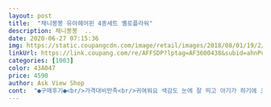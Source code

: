 ```yaml
---
layout: post 
title:  "채니봉봉 유아헤어핀 4종세트 옐로플라워" 
description: 채니봉봉  ..
date: 2020-06-27 07:15:36 
img: https://static.coupangcdn.com/image/retail/images/2018/08/01/19/2/75e265e6-08c4-4901-b751-58b3cbb4d95f.jpg 
linkUrl: https://link.coupang.com/re/AFFSDP?lptag=AF3600438&subid=ahnPublicAsk&pageKey=117496179&itemId=351232869&vendorItemId=3855882910&traceid=V0-113-d7c3e10d60a4b424 
categories: [1003] 
color: 43A047 
price: 4590 
author: Ask View Shop 
cont:  "●구매후기●<br/>가격대비만족<br/>귀여워요 색감도 눈에 잘 띄고 아기가 하기에 크기도 적당해요<br/>너무귀여워요.<br/> 아주봄봄하네요^^<br/>마감처리 그닥나쁘진않네요<br/>망가질까봐 빼보지도 못했지만ㅋ<br/>아기 머리숱이 많지 않아서 머리핀 살때마다 항상 실패했는데 이번엔 사용할 수 있겠어요<br/>얼집친구 생일선물로 샀는데<br/>오천원도 안되는가격에 핀4개 좋아요.<br/><br/>작아요.<br/>  앙증 돌 전후 아기 귀엽네요<br/>" 
---
```

